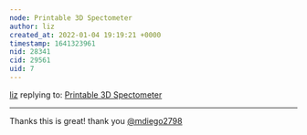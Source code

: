 ```yaml
---
node: Printable 3D Spectometer 
author: liz
created_at: 2022-01-04 19:19:21 +0000
timestamp: 1641323961
nid: 28341
cid: 29561
uid: 7
---
```




[liz](../profile/liz) replying to: [Printable 3D Spectometer ](../notes/mdiego2798/12-08-2021/printable-3d-spectometer)

----
Thanks this is great! thank you [@mdiego2798](/profile/mdiego2798)